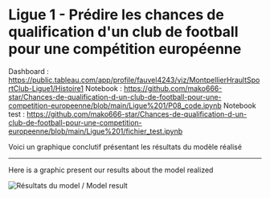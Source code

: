 # Ligue 1 - Prédire les chances de qualification d'un club de football pour une compétition européenne

Dashboard : https://public.tableau.com/app/profile/fauvel4243/viz/MontpellierHraultSportClub-Ligue1/Histoire1
Notebook : https://github.com/mako666-star/Chances-de-qualification-d-un-club-de-football-pour-une-competition-europeenne/blob/main/Ligue%201/P08_code.ipynb
Notebook test : https://github.com/mako666-star/Chances-de-qualification-d-un-club-de-football-pour-une-competition-europeenne/blob/main/Ligue%201/fichier_test.ipynb 

Voici un graphique conclutif présentant les résultats du modèle réalisé 

---

Here is a graphic present our results about the model realized

![Résultats du model / Model result](https://github.com/mako666-star/Chances-de-qualification-d-un-club-de-football-pour-une-competition-europeenne/blob/main/Ligue%201/Montpellier%20H%C3%A9rault%20Sport%20Club%20-%20Ligue%201.png)
